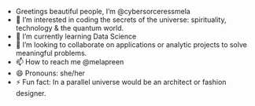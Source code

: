 - Greetings beautiful people, I’m @cybersorceressmela
- 👀 I’m interested in coding the secrets of the universe: spirituality, technology & the quantum world.
- 🌱 I’m currently learning Data Science
- 💞️ I’m looking to collaborate on applications or analytic projects to solve meaningful problems.
- 📫 How to reach me @melapreen
- 😄 Pronouns: she/her
- ⚡ Fun fact: In a parallel universe would be an architect or fashion designer.

<!---
cybersorceressmela/cybersorceressmela is a ✨ special ✨ repository because its `README.md` (this file) appears on your GitHub profile.
You can click the Preview link to take a look at your changes.
--->
